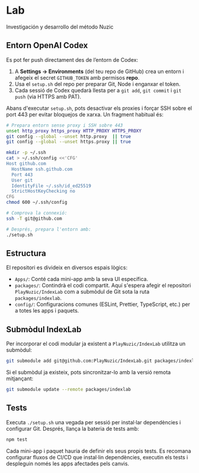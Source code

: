 # Lab
Investigación y desarrollo del método Nuzic
## Entorn OpenAI Codex

Es pot fer push directament des de l’entorn de Codex:

1. A **Settings → Environments** (del teu repo de GitHub) crea un entorn i
   afegeix el secret `GITHUB_TOKEN` amb permisos **repo**.
2. Usa el `setup.sh` del repo per preparar Git, Node i enganxar el token.
3. Cada sessió de Codex quedarà llesta per a `git add`, `git commit` i
   `git push` (via HTTPS amb PAT).

Abans d'executar `setup.sh`, pots desactivar els proxies i forçar SSH sobre el
port 443 per evitar bloquejos de xarxa. Un fragment habitual és:

```bash
# Prepara entorn sense proxy i SSH sobre 443
unset http_proxy https_proxy HTTP_PROXY HTTPS_PROXY
git config --global --unset http.proxy  || true
git config --global --unset https.proxy || true

mkdir -p ~/.ssh
cat > ~/.ssh/config <<'CFG'
Host github.com
  HostName ssh.github.com
  Port 443
  User git
  IdentityFile ~/.ssh/id_ed25519
  StrictHostKeyChecking no
CFG
chmod 600 ~/.ssh/config

# Comprova la connexió:
ssh -T git@github.com

# Després, prepara l'entorn amb:
./setup.sh
```

## Estructura

El repositori es divideix en diversos espais lògics:

- `Apps/`: Conté cada mini-app amb la seva UI específica.
- `packages/`: Contindrà el codi compartit. Aquí s'espera afegir el repositori
  `PlayNuzic/IndexLab` com a submòdul de Git sota la ruta
  `packages/indexlab`.
- `config/`: Configuracions comunes (ESLint, Prettier, TypeScript, etc.) per a
  totes les apps i paquets.

## Submòdul IndexLab

Per incorporar el codi modular ja existent a `PlayNuzic/IndexLab` utilitza un
submòdul:

```bash
git submodule add git@github.com:PlayNuzic/IndexLab.git packages/indexlab
```

Si el submòdul ja existeix, pots sincronitzar-lo amb la versió remota mitjançant:

```bash
git submodule update --remote packages/indexlab
```

## Tests

Executa `./setup.sh` una vegada per sessió per instal·lar dependències i
configurar Git. Després, llança la bateria de tests amb:

```bash
npm test
```

Cada mini-app i paquet hauria de definir els seus propis tests. Es recomana
configurar fluxos de CI/CD que instal·lin dependències, executin els tests i
despleguin només les apps afectades pels canvis.
